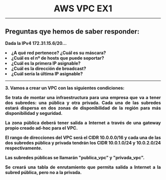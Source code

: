<style>
  h1{
    text-align: center;
    font-weight: bold;
    border: none;
    margin-bottom: 0px;
  }

  p{
    text-align: justify;
  }

  img{
    border: 2px solid black;
  }
</style>

<h1>AWS VPC EX1</h1>

<hr>

<h2><b>Preguntas qye hemos de saber responder:</b></h2>

<p><b>Dada la IPv4 172.31.15.6/20...</b></p>

<li><b>¿A qué red pertenece? ¿Cuál es su máscara?</b></li>

<li><b>¿Cuál es el nº de hosts que puede soportar?</b></li>

<li><b>¿Cuál es la primera IP asignable?</b></li>

<li><b>¿Cuál es la dirección de broadcast?</b></li>

<li><b>¿Cuál sería la última IP asignable?</b></li>

<hr>

<p><b>3. Vamos a crear un VPC con las siguientes condiciones:</b></p>

<p><b>Se trata de montar una infraestructura para una empresa que va a tener dos subredes: una pública y otra privada. Cada una de las subredes estará dispersa en dos zonas de disponibilidad de la región para más disponibilidad y seguridad.</b></p>

<p><b>La zona pública deberá tener salida a Internet a través de una gateway propio creado ad-hoc para el VPC.</b></p>

<p><b>El rango de direcciones del VPC será el CIDR 10.0.0.0/16 y cada una de las dos subredes pública y privada tendrán los CIDR 10.0.1.0/24 y 10.0.2.0/24 respectivamente.</b></p>

<p><b>Las subredes públicas se llamarán "publica_vpc" y "privada_vpc".</b></p>

<p><b>Se creará una tabla de enrutamiento que permita salida a Internet a la subred pública, pero no a la privada.</b></p>